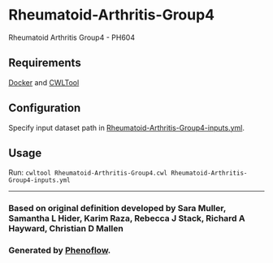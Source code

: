# Rheumatoid-Arthritis-Group4

Rheumatoid Arthritis Group4 - PH604

## Requirements

[Docker](https://docs.docker.com/install/) and [CWLTool](https://github.com/common-workflow-language/cwltool#install)

## Configuration

Specify input dataset path in [Rheumatoid-Arthritis-Group4-inputs.yml](Rheumatoid-Arthritis-Group4-inputs.yml).

## Usage

Run: `cwltool Rheumatoid-Arthritis-Group4.cwl Rheumatoid-Arthritis-Group4-inputs.yml`

***

### Based on original definition developed by Sara Muller, Samantha L Hider, Karim Raza, Rebecca J Stack, Richard A Hayward, Christian D Mallen
### Generated by [Phenoflow](https://kclhi.org/phenoflow).
